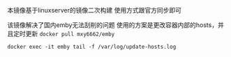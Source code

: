 本镜像基于linuxserver的镜像二次构建
使用方式跟官方同步即可

该镜像解决了国内emby无法刮削的问题
使用的方案是更改容器内部的hosts，并且定时更新
`docker pull mxy6662/emby`

```
docker exec -it emby tail -f /var/log/update-hosts.log
```
